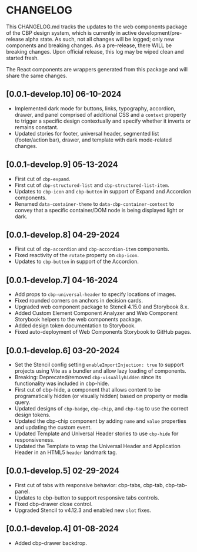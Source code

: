 # CHANGELOG

This CHANGELOG.md tracks the updates to the web components package of the CBP design system, which is currently in active development/pre-release alpha state. As such, not all changes will be logged; only new components and breaking changes. As a pre-release, there WILL be breaking changes. Upon official release, this log may be wiped clean and started fresh.

The React components are wrappers generated from this package and will share the same changes.

## [0.0.1-develop.10] 06-10-2024

* Implemented dark mode for buttons, links, typography, accordion, drawer, and panel comprised of additional CSS and a `context` property to trigger a specific design contextually and specify whether it inverts or remains constant.
* Updated stories for footer, universal header, segmented list (footer/action bar), drawer, and template with dark mode-related changes.

## [0.0.1-develop.9] 05-13-2024

* First cut of `cbp-expand`.
* First cut of `cbp-structured-list` and `cbp-structured-list-item`.
* Updates to `cbp-icon` and `cbp-button` in support of Expand and Accordion components.
* Renamed `data-container-theme` to `data-cbp-container-context` to convey that a specific container/DOM node is being displayed light or dark.

## [0.0.1-develop.8] 04-29-2024

* First cut of `cbp-accordion` and `cbp-accordion-item` components.
* Fixed reactivity of the `rotate` property on `cbp-icon`.
* Updates to `cbp-button` in support of the Accordion.

## [0.0.1-develop.7] 04-16-2024

* Add props to `cbp-universal-header` to specify locations of images.
* Fixed rounded corners on anchors in decision cards.
* Upgraded web component package to Stencil 4.15.0 and Storybook 8.x.
* Added Custom Element Component Analyzer and Web Component Storybook helpers to the web components package.
* Added design token documentation to Storybook.
* Fixed auto-deployment of Web Components Storybook to GitHub pages.

## [0.0.1-develop.6] 03-20-2024

* Set the Stencil config setting `enableImportInjection: true` to support projects using Vite as a bundler and allow lazy loading of components.
* Breaking: Deprecated/removed `cbp-visuallyhidden` since its functionality was included in cbp-hide.
* First cut of cbp-hide, a component that allows content to be programatically hidden (or visually hidden) based on property or media query.
* Updated designs of `cbp-badge`, `cbp-chip`, and `cbp-tag` to use the correct design tokens.
* Updated the cbp-chip component by adding `name` and `value` properties and updating the custom event.
* Updated Template and Universal Header stories to use `cbp-hide` for responsiveness.
* Updated the Template to wrap the Universal Header and Application Header in an HTML5 `header` landmark tag.

## [0.0.1-develop.5] 02-29-2024

* First cut of tabs with responsive behavior: cbp-tabs, cbp-tab, cbp-tab-panel.
* Updates to cbp-button to support responsive tabs controls.
* Fixed cbp-drawer close control.
* Upgraded Stencil to v4.12.3 and enabled new `slot` fixes.

## [0.0.1-develop.4] 01-08-2024

* Added cbp-drawer backdrop.